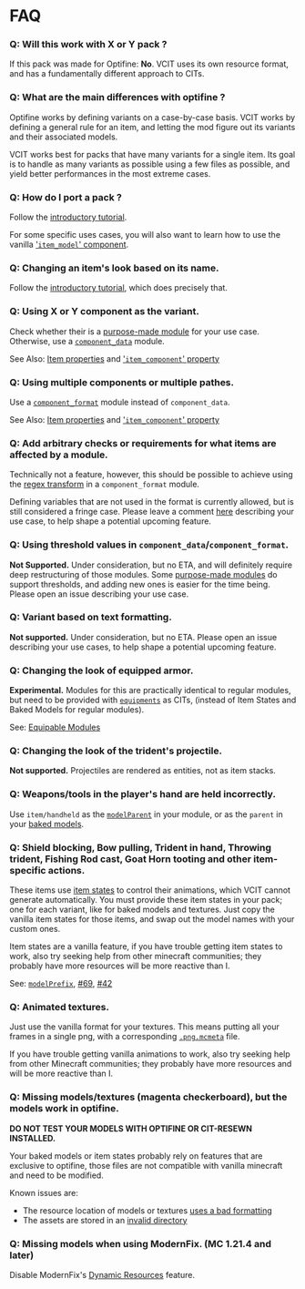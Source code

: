 # FAQ

### Q: Will this work with X or Y pack ?
If this pack was made for Optifine: **No**.
VCIT uses its own resource format, and has a fundamentally different approach to CITs.


### Q: What are the main differences with optifine ?
Optifine works by defining variants on a case-by-case basis. VCIT works by defining a general rule for an item, and letting the mod figure out its variants and their associated models.

VCIT works best for packs that have many variants for a single item.
Its goal is to handle as many variants as possible using a few files as possible, and yield better performances in the most extreme cases.


### Q: How do I port a pack ?
Follow the [introductory tutorial](./Getting%20Started%20&%20Troubleshooting). 

For some specific uses cases, you will also want to learn how to use the vanilla ['`item_model`' component](https://minecraft.wiki/w/Items_model_definition).


### Q:	Changing an item's look based on its name.
Follow the [introductory tutorial](./Getting%20Started%20&%20Troubleshooting), which does precisely that.


### Q: Using X or Y component as the variant.
Check whether their is a [purpose-made module](./Module-Types#purpose-made-modules) for your use case. Otherwise, use a [`component_data`](./Module-Types#component_data) module.

See Also: [Item properties](./Item-Properties) and ['`item_component`' property](./Item-Properties#item_component)


### Q: Using multiple components or multiple pathes.
Use a [`component_format`](./Module-Types#component_format) module instead of `component_data`.

See Also: [Item properties](./Item-Properties) and ['`item_component`' property](./Item-Properties#item_component)


### Q: Add arbitrary checks or requirements for what items are affected by a module.
Technically not a feature, however, this should be possible to achieve using the [regex transform](./Item-Properties#regex-transform) in a `component_format` module.

Defining variables that are not used in the format is currently allowed, but is still considered a fringe case. Please leave a comment [here](https://github.com/Estecka/mc-Variants-CIT/issues/57) describing your use case, to help shape a potential upcoming feature.


### Q: Using threshold values in `component_data`/`component_format`.
**Not Supported.** Under consideration, but no ETA, and will definitely require deep restructuring of those modules. Some [purpose-made modules](./Module-Types#purpose-made-modules) do support thresholds, and adding new ones is easier for the time being. Please open an issue describing your use case.


### Q: Variant based on text formatting.
**Not supported.** Under consideration, but no ETA. Please open an issue describing your use cases, to help shape a potential upcoming feature.


### Q: Changing the look of equipped armor.
**Experimental.**
Modules for this are practically identical to regular modules, but need to be provided with [`equipments`](https://minecraft.wiki/w/Equipment) as CITs, (instead of Item States and Baked Models for regular modules).

See: [Equipable Modules](https://github.com/Estecka/mc-Variants-CIT/wiki/Equipped%20Armor)


### Q: Changing the look of the trident's projectile.
**Not supported.** Projectiles are rendered as entities, not as item stacks.


### Q: Weapons/tools in the player's hand are held incorrectly.
Use `item/handheld` as the [`modelParent`](./Module-Configuration#modelparent) in your module, or as the `parent` in your [baked models](https://minecraft.wiki/w/Model#Item_models).


###	Q: Shield blocking, Bow pulling, Trident in hand, Throwing trident, Fishing Rod cast, Goat Horn tooting and other item-specific actions.
These items use [item states](https://minecraft.wiki/w/Items_model_definition) to control their animations, which VCIT cannot generate automatically. You must provide these item states in your pack; one for each variant, like for baked models and textures. Just copy the vanilla item states for those items, and swap out the model names with your custom ones.

Item states are a vanilla feature, if you have trouble getting item states to work, also try seeking help from other minecraft communities; they probably have more resources will be more reactive than I.

See: [`modelPrefix`](./Module-Configuration#modelprefix), [#69](https://github.com/Estecka/mc-Variants-CIT/issues/42), [#42](https://github.com/Estecka/mc-Variants-CIT/issues/42)


### Q: Animated textures.
Just use the vanilla format for your textures. This means putting all your frames in a single png, with a corresponding [`.png.mcmeta`](https://minecraft.wiki/w/Resource_pack#Texture_animation) file.

If you have trouble getting vanilla animations to work, also try seeking help from other Minecraft communities; they probably have more resources and will be more reactive than I.


### Q: Missing models/textures (magenta checkerboard), but the models work in optifine.
__**DO NOT TEST YOUR MODELS WITH OPTIFINE OR CIT-RESEWN INSTALLED.**__

Your baked models or item states probably rely on features that are exclusive to optifine, those files are not compatible with vanilla minecraft and need to be modified.

Known issues are:
- The resource location of models or textures [uses a bad formatting](https://github.com/Estecka/mc-Variants-CIT/issues/42#issuecomment-2746369948)
- The assets are stored in an [invalid directory](https://github.com/Estecka/mc-Variants-CIT/issues/40#issuecomment-2711744555)


### Q: Missing models when using ModernFix. (MC 1.21.4 and later)
Disable ModernFix's [Dynamic Resources](https://github.com/embeddedt/ModernFix/wiki/Dynamic-Resources-FAQ) feature.

